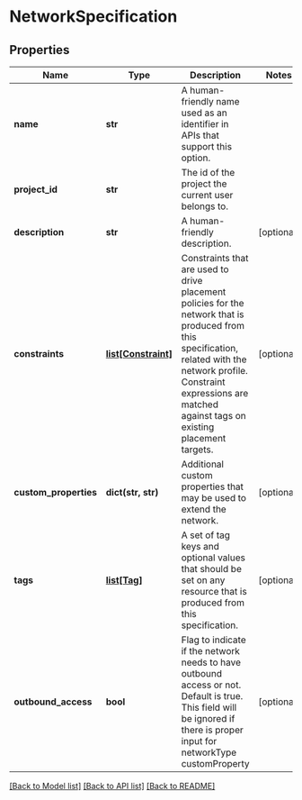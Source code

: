 # NetworkSpecification

## Properties
Name | Type | Description | Notes
------------ | ------------- | ------------- | -------------
**name** | **str** | A human-friendly name used as an identifier in APIs that support this option. | 
**project_id** | **str** | The id of the project the current user belongs to. | 
**description** | **str** | A human-friendly description. | [optional] 
**constraints** | [**list[Constraint]**](Constraint.md) | Constraints that are used to drive placement policies for the network that is produced from this specification, related with the network profile. Constraint expressions are matched against tags on existing placement targets. | [optional] 
**custom_properties** | **dict(str, str)** | Additional custom properties that may be used to extend the network. | [optional] 
**tags** | [**list[Tag]**](Tag.md) | A set of tag keys and optional values that should be set on any resource that is produced from this specification. | [optional] 
**outbound_access** | **bool** | Flag to indicate if the network needs to have outbound access or not. Default is true. This field will be ignored if there is proper input for networkType customProperty | [optional] 

[[Back to Model list]](../README.md#documentation-for-models) [[Back to API list]](../README.md#documentation-for-api-endpoints) [[Back to README]](../README.md)


